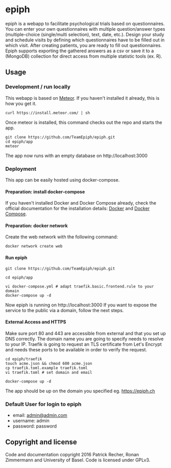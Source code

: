 epiph
======

epiph is a webapp to facilitate psychological trials based on questionnaires.
You can enter your own questionnaires with multiple question/answer types
(multiple-choice (single/multi selection), text, date, etc.).
Design your study and schedule visits by defining which questionnaires
have to be filled out in which visit. After creating patients,
you are ready to fill out questionnaires. Epiph supports exporting the
gathered answers as a csv or save it to a (MongoDB) collection for direct
access from multiple statistic tools (ex. R).

## Usage

### Development / run locally

This webapp is based on [Meteor](http://meteor.com).
If you haven't installed it already, this is how you get it.

```
curl https://install.meteor.com/ | sh
```

Once meteor is installed, this command checks out the repo and starts the app.

```
git clone https://github.com/TeamEpiph/epiph.git
cd epiph/app
meteor
```

The app now runs with an empty database on http://localhost:3000

### Deployment
This app can be easily hosted using docker-compose.

#### Preparation: install docker-compose

If you haven't installed Docker and Docker Compose already, check the official
documentation for the installation details:
[Docker](https://docs.docker.com/install/) and
[Docker Compose](https://docs.docker.com/compose/install/).

#### Preparation: docker network
Create the web network with the following command:
```
docker network create web
```

#### Run epiph
```
git clone https://github.com/TeamEpiph/epiph.git

cd epiph/app

vi docker-compose.yml # adapt traefik.basic.frontend.rule to your domain
docker-compose up -d
```
Now epiph is running on http://localhost:3000
If you want to expose the service to the public via a domain, follow the next steps.

#### External Access and HTTPS
Make sure port 80 and 443 are accessible from external and that you set up DNS
correctly. The domain name you are going to specify needs to resolve to your IP.
Traefik is going to request an TLS certificate from Let's Encrypt and
needs these ports to be available in order to verify the request.

```
cd epiph/traefik
touch acme.json && chmod 600 acme.json
cp traefik.toml.example traefik.toml
vi traefik.toml # set domain and email

docker-compose up -d
```

The app should be up on the domain you specified eg. https://epiph.ch


### Default User for login to epiph

* email: admin@admin.com
* username: admin
* password: password

## Copyright and license
Code and documentation copyright 2016 Patrick Recher, Ronan Zimmermann and
University of Basel. Code is licensed under GPLv3.
